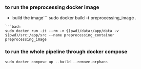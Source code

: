 ### to run the preprocessing docker image
- build the image```
sudo docker build -t preprocessing_image .
```
```bash
sudo docker run -it --rm -v $(pwd)/data:/app/data -v $(pwd)/src:/app/src --name preprocessing_container  preprocessing_image
```

### to run the whole pipeline through docker compose
```
sudo docker compose up --build --remove-orphans
``` 